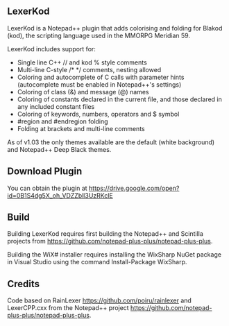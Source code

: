 LexerKod
--------------

LexerKod is a Notepad++ plugin that adds colorising and folding for
Blakod (kod), the scripting language used in the MMORPG Meridian 59.

LexerKod includes support for:
* Single line C++ // and kod % style comments
* Multi-line C-style /* */ comments, nesting allowed
* Coloring and autocomplete of C calls with parameter hints
(autocomplete must be enabled in Notepad++'s settings)
* Coloring of class (&) and message (@) names
* Coloring of constants declared in the current file, and those
declared in any included constant files
* Coloring of keywords, numbers, operators and $ symbol
* #region and #endregion folding
* Folding at brackets and multi-line comments

As of v1.03 the only themes available are the default (white background)
and Notepad++ Deep Black themes.

Download Plugin
--------------
You can obtain the plugin at https://drive.google.com/open?id=0B1S4dg5X_oh_VDZZbll3UzRKclE

Build
--------------
Building LexerKod requires first building the Notepad++ and Scintilla
projects from https://github.com/notepad-plus-plus/notepad-plus-plus.

Building the WiX# installer requires installing the WixSharp NuGet package
in Visual Studio using the command Install-Package WixSharp.

Credits
--------------
Code based on RainLexer https://github.com/poiru/rainlexer and LexerCPP.cxx
from the Notepad++ project https://github.com/notepad-plus-plus/notepad-plus-plus.